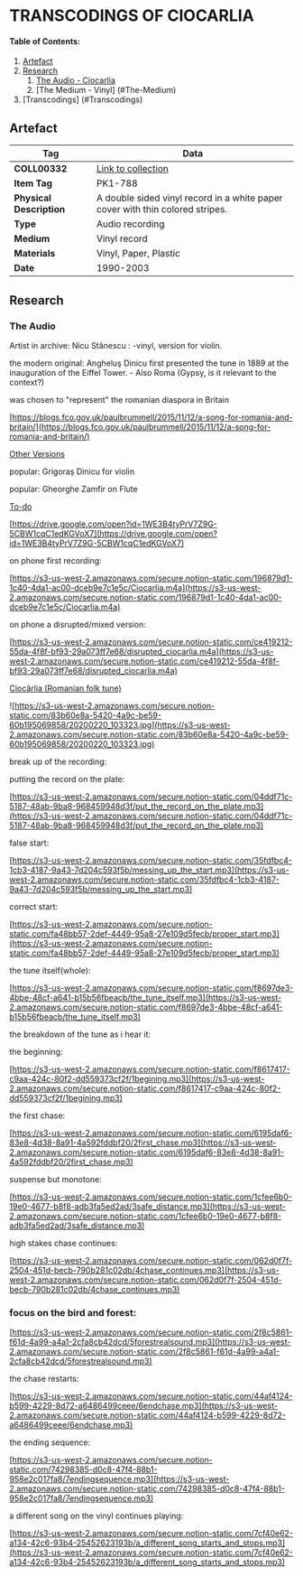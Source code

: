 # TRANSCODINGS OF CIOCARLIA

#### Table of Contents:
1. [Artefact](#Artefact)
2. [Research](#Research)
    1. [The Audio - Ciocarlia](#The-Audio)
    2. [The Medium - Vinyl] (#The-Medium)
3. [Transcodings] (#Transcodings)

## Artefact
| Tag | Data |  
|--|--|
 **COLL00332** | [Link to collection](http://hdl.handle.net/10622/COLL00332)
| **Item Tag** | PK1-788
| **Physical Description** | A double sided vinyl record in a white paper cover with thin colored stripes.
| **Type** | Audio recording
| **Medium** | Vinyl record
| **Materials** | Vinyl, Paper, Plastic
| **Date** | 1990-2003

## Research
### The Audio
Artist in archive: Nicu Stănescu : -vinyl, version for violin.

the modern original: Angheluş Dinicu first presented the tune in 1889 at the inauguration of the Eiffel Tower. - Also Roma (Gypsy, is it relevant to the context?)

was chosen to "represent" the romanian diaspora in Britain

[https://blogs.fco.gov.uk/paulbrummell/2015/11/12/a-song-for-romania-and-britain/](https://blogs.fco.gov.uk/paulbrummell/2015/11/12/a-song-for-romania-and-britain/)

[Other Versions](https://www.notion.so/7322fdcb139a47c382074e5626fe5ffb)

popular: Grigoraș Dinicu for violin

popular: Gheorghe Zamfir on Flute

[To-do](https://www.notion.so/To-do-1c2b4e502dcc4fc3887f462c98dccf83)

[](https://search.iisg.amsterdam/Record/COLL00332)

[https://drive.google.com/open?id=1WE3B4tyPrV7Z9G-5CBW1cqC1edKGVoX7](https://drive.google.com/open?id=1WE3B4tyPrV7Z9G-5CBW1cqC1edKGVoX7)

on phone first recording:

[https://s3-us-west-2.amazonaws.com/secure.notion-static.com/196879d1-1c40-4da1-ac00-dceb9e7c1e5c/Ciocarlia.m4a](https://s3-us-west-2.amazonaws.com/secure.notion-static.com/196879d1-1c40-4da1-ac00-dceb9e7c1e5c/Ciocarlia.m4a)

on phone a disrupted/mixed version:

[https://s3-us-west-2.amazonaws.com/secure.notion-static.com/ce419212-55da-4f8f-bf93-29a073ff7e68/disrupted_ciocarlia.m4a](https://s3-us-west-2.amazonaws.com/secure.notion-static.com/ce419212-55da-4f8f-bf93-29a073ff7e68/disrupted_ciocarlia.m4a)

[Ciocârlia (Romanian folk tune)](https://en.wikipedia.org/wiki/Cioc%C3%A2rlia_(Romanian_folk_tune))

![https://s3-us-west-2.amazonaws.com/secure.notion-static.com/83b60e8a-5420-4a9c-be59-60b195069858/20200220_103323.jpg](https://s3-us-west-2.amazonaws.com/secure.notion-static.com/83b60e8a-5420-4a9c-be59-60b195069858/20200220_103323.jpg)

break up of the recording:

putting the record on the plate:

[https://s3-us-west-2.amazonaws.com/secure.notion-static.com/04ddf71c-5187-48ab-9ba8-968459948d3f/put_the_record_on_the_plate.mp3](https://s3-us-west-2.amazonaws.com/secure.notion-static.com/04ddf71c-5187-48ab-9ba8-968459948d3f/put_the_record_on_the_plate.mp3)

false start:

[https://s3-us-west-2.amazonaws.com/secure.notion-static.com/35fdfbc4-1cb3-4187-9a43-7d204c593f5b/messing_up_the_start.mp3](https://s3-us-west-2.amazonaws.com/secure.notion-static.com/35fdfbc4-1cb3-4187-9a43-7d204c593f5b/messing_up_the_start.mp3)

correct start:

[https://s3-us-west-2.amazonaws.com/secure.notion-static.com/fa48bb57-2def-4449-95a8-27e109d5fecb/proper_start.mp3](https://s3-us-west-2.amazonaws.com/secure.notion-static.com/fa48bb57-2def-4449-95a8-27e109d5fecb/proper_start.mp3)

the tune itself(whole):

[https://s3-us-west-2.amazonaws.com/secure.notion-static.com/f8697de3-4bbe-48cf-a641-b15b56fbeacb/the_tune_itself.mp3](https://s3-us-west-2.amazonaws.com/secure.notion-static.com/f8697de3-4bbe-48cf-a641-b15b56fbeacb/the_tune_itself.mp3)

the breakdown of the tune as i hear it:

the beginning:

[https://s3-us-west-2.amazonaws.com/secure.notion-static.com/f8617417-c9aa-424c-80f2-dd559373cf2f/1begining.mp3](https://s3-us-west-2.amazonaws.com/secure.notion-static.com/f8617417-c9aa-424c-80f2-dd559373cf2f/1begining.mp3)

the first chase:

[https://s3-us-west-2.amazonaws.com/secure.notion-static.com/6195daf6-83e8-4d38-8a91-4a592fddbf20/2first_chase.mp3](https://s3-us-west-2.amazonaws.com/secure.notion-static.com/6195daf6-83e8-4d38-8a91-4a592fddbf20/2first_chase.mp3)

suspense but monotone:

[https://s3-us-west-2.amazonaws.com/secure.notion-static.com/1cfee6b0-19e0-4677-b8f8-adb3fa5ed2ad/3safe_distance.mp3](https://s3-us-west-2.amazonaws.com/secure.notion-static.com/1cfee6b0-19e0-4677-b8f8-adb3fa5ed2ad/3safe_distance.mp3)

high stakes chase continues:

[https://s3-us-west-2.amazonaws.com/secure.notion-static.com/062d0f7f-2504-451d-becb-790b281c02db/4chase_continues.mp3](https://s3-us-west-2.amazonaws.com/secure.notion-static.com/062d0f7f-2504-451d-becb-790b281c02db/4chase_continues.mp3)

### focus on the bird and forest:

[https://s3-us-west-2.amazonaws.com/secure.notion-static.com/2f8c5861-f61d-4a99-a4a1-2cfa8cb42dcd/5forestrealsound.mp3](https://s3-us-west-2.amazonaws.com/secure.notion-static.com/2f8c5861-f61d-4a99-a4a1-2cfa8cb42dcd/5forestrealsound.mp3)

the chase restarts:

[https://s3-us-west-2.amazonaws.com/secure.notion-static.com/44af4124-b599-4229-8d72-a6486499ceee/6endchase.mp3](https://s3-us-west-2.amazonaws.com/secure.notion-static.com/44af4124-b599-4229-8d72-a6486499ceee/6endchase.mp3)

the ending sequence:

[https://s3-us-west-2.amazonaws.com/secure.notion-static.com/74298385-d0c8-47f4-88b1-958e2c017fa8/7endingsequence.mp3](https://s3-us-west-2.amazonaws.com/secure.notion-static.com/74298385-d0c8-47f4-88b1-958e2c017fa8/7endingsequence.mp3)

a different song on the vinyl continues playing:

[https://s3-us-west-2.amazonaws.com/secure.notion-static.com/7cf40e62-a134-42c6-93b4-25452623193b/a_different_song_starts_and_stops.mp3](https://s3-us-west-2.amazonaws.com/secure.notion-static.com/7cf40e62-a134-42c6-93b4-25452623193b/a_different_song_starts_and_stops.mp3)
